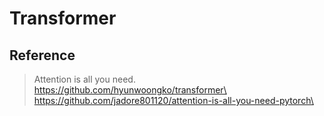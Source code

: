 # Transformer

## Reference
  >Attention is all you need.\
  >https://github.com/hyunwoongko/transformer\
  >https://github.com/jadore801120/attention-is-all-you-need-pytorch\
  >
